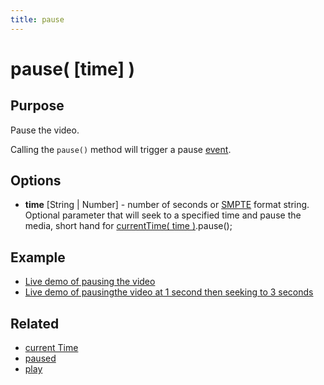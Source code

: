 ```yaml
---
title: pause
---
```

# pause( \[time\] ) #

## Purpose ##

Pause the video.

Calling the `pause()` method will trigger a pause [event](/popcorn-docs/events/).

## Options ##

* **time** \[String | Number\] - number of seconds or [SMPTE](http://en.wikipedia.org/wiki/SMPTE_timecode) format string. Optional parameter that will seek to a specified time and pause the media, short hand for [currentTime( time )](#currentTime).pause();

## Example ##

* [Live demo of pausing the video](http://jsfiddle.net/popcornjs/a4t4U/)
* [Live demo of pausingthe video at 1 second then seeking to 3 seconds](http://jsfiddle.net/popcornjs/hhtEA/)

## Related ##

* [current Time](#currentTime)
* [paused](#paused)
* [play](#play)
